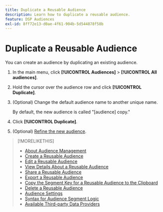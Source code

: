 ```yaml
---
title: Duplicate a Reusable Audience
description: Learn how to duplicate a reusable audience.
feature: DSP Audiences
exl-id: 8ff72e13-d0ae-4f61-904b-5d544878f58b
---
```

# Duplicate a Reusable Audience

You can create an audience by duplicating an existing audience.

1. In the main menu, click **[!UICONTROL Audiences]** > **[!UICONTROL All audiences]**.

1. Hold the cursor over the audience row and click **[!UICONTROL Duplicate]**.

1. (Optional) Change the default audience name to another unique name.

   By default, the new audience is called "[audience] copy."

1. Click **[!UICONTROL Duplicate]**.

1. (Optional) [Refine the new audience](reusable-audience-edit.md).

>[!MORELIKETHIS]
>
>* [About Audience Management](audience-about.md)
>* [Create a Reusable Audience](reusable-audience-create.md)
>* [Edit a Reusable Audience](reusable-audience-edit.md)
>* [View Details About a Reusable Audience](reusable-audience-view-details.md)
>* [Share a Reusable Audience](reusable-audience-share.md)
>* [Export a Reusable Audience](reusable-audience-export.md)
>* [Copy the Segment Key for a Reusable Audience to the Clipboard](reusable-audience-clipboard.md)
>* [Delete a Reusable Audience](reusable-audience-delete.md)
>* [Audience Settings](audience-settings.md)
>* [Syntax for Audience Segment Logic](audience-segment-logic-syntax.md)
>* [Available Third-party Data Providers](third-party-data-providers.md)
